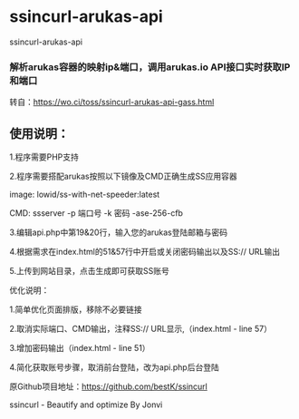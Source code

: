 # ssincurl-arukas-api
ssincurl-arukas-api


### 解析arukas容器的映射ip&端口，调用arukas.io API接口实时获取IP和端口

转自：https://wo.ci/toss/ssincurl-arukas-api-gass.html

## 使用说明：

1.程序需要PHP支持

2.程序需要搭配arukas按照以下镜像及CMD正确生成SS应用容器

image: lowid/ss-with-net-speeder:latest

CMD: ssserver -p 端口号 -k 密码 -ase-256-cfb

3.编辑api.php中第19&20行，输入您的arukas登陆邮箱与密码

4.根据需求在index.html的51&57行中开启或关闭密码输出以及SS:// URL输出

5.上传到网站目录，点击生成即可获取SS账号



优化说明：

1.简单优化页面排版，移除不必要链接

2.取消实际端口、CMD输出，注释SS:// URL显示,（index.html - line 57）

3.增加密码输出（index.html - line 51）

4.简化获取账号步骤，取消前台登陆，改为api.php后台登陆

原Github项目地址：https://github.com/bestK/ssincurl

ssincurl - Beautify and optimize By Jonvi
